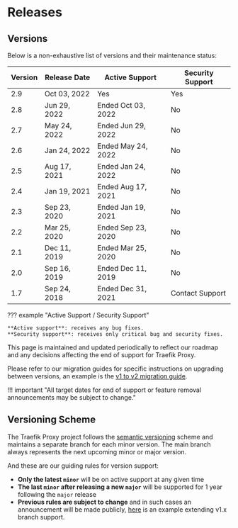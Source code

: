 # Releases

## Versions

Below is a non-exhaustive list of versions and their maintenance status:

| Version | Release Date | Active Support     | Security Support | 
|---------|--------------|--------------------|------------------|
| 2.9     | Oct 03, 2022 | Yes                | Yes              |
| 2.8     | Jun 29, 2022 | Ended Oct 03, 2022 | No               |
| 2.7     | May 24, 2022 | Ended Jun 29, 2022 | No               |
| 2.6     | Jan 24, 2022 | Ended May 24, 2022 | No               |
| 2.5     | Aug 17, 2021 | Ended Jan 24, 2022 | No               |
| 2.4     | Jan 19, 2021 | Ended Aug 17, 2021 | No               |
| 2.3     | Sep 23, 2020 | Ended Jan 19, 2021 | No               |
| 2.2     | Mar 25, 2020 | Ended Sep 23, 2020 | No               |
| 2.1     | Dec 11, 2019 | Ended Mar 25, 2020 | No               |
| 2.0     | Sep 16, 2019 | Ended Dec 11, 2019 | No               |
| 1.7     | Sep 24, 2018 | Ended Dec 31, 2021 | Contact Support  |

??? example "Active Support / Security Support"

    **Active support**: receives any bug fixes.
    **Security support**: receives only critical bug and security fixes.

This page is maintained and updated periodically to reflect our roadmap and any decisions affecting the end of support for Traefik Proxy.

Please refer to our migration guides for specific instructions on upgrading between versions, an example is the [v1 to v2 migration guide](../migration/v1-to-v2.md).

!!! important "All target dates for end of support or feature removal announcements may be subject to change."

## Versioning Scheme

The Traefik Proxy project follows the [semantic versioning](https://semver.org/) scheme and maintains a separate branch for each minor version. The main branch always represents the next upcoming minor or major version.

And these are our guiding rules for version support:

- **Only the latest `minor`** will be on active support at any given time
- **The last `minor` after releasing a new `major`** will be supported for 1 year following the `major` release
- **Previous rules are subject to change** and in such cases an announcement will be made publicly, [here](https://traefik.io/blog/traefik-2-1-in-the-wild/) is an example extending v1.x branch support.

